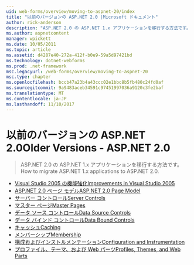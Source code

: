 ```yaml
---
uid: web-forms/overview/moving-to-aspnet-20/index
title: "以前のバージョンの ASP.NET 2.0 |Microsoft ドキュメント"
author: rick-anderson
description: "ASP.NET 2.0 の ASP.NET 1.x アプリケーションを移行する方法です。"
ms.author: aspnetcontent
manager: wpickett
ms.date: 10/05/2011
ms.topic: article
ms.assetid: d4287e40-272a-412f-b0e9-59a5d97421bd
ms.technology: dotnet-webforms
ms.prod: .net-framework
msc.legacyurl: /web-forms/overview/moving-to-aspnet-20
msc.type: chapter
ms.openlocfilehash: bccb47a23b4a43ccc02e1bbc8b5fb480c24fd0af
ms.sourcegitcommit: 9a9483aceb34591c97451997036a9120c3fe2baf
ms.translationtype: MT
ms.contentlocale: ja-JP
ms.lasthandoff: 11/10/2017
---
```

<a name="older-versions---aspnet-20"></a><span data-ttu-id="88c99-103">以前のバージョンの ASP.NET 2.0</span><span class="sxs-lookup"><span data-stu-id="88c99-103">Older Versions - ASP.NET 2.0</span></span>
====================
> <span data-ttu-id="88c99-104">ASP.NET 2.0 の ASP.NET 1.x アプリケーションを移行する方法です。</span><span class="sxs-lookup"><span data-stu-id="88c99-104">How to migrate ASP.NET 1.x applications to ASP.NET 2.0.</span></span>


- [<span data-ttu-id="88c99-105">Visual Studio 2005 の機能強化</span><span class="sxs-lookup"><span data-stu-id="88c99-105">Improvements in Visual Studio 2005</span></span>](improvements-in-visual-studio-2005.md)
- [<span data-ttu-id="88c99-106">ASP.NET 2.0 ページ モデル</span><span class="sxs-lookup"><span data-stu-id="88c99-106">ASP.NET 2.0 Page Model</span></span>](the-asp-net-2-0-page-model.md)
- [<span data-ttu-id="88c99-107">サーバー コントロール</span><span class="sxs-lookup"><span data-stu-id="88c99-107">Server Controls</span></span>](server-controls.md)
- [<span data-ttu-id="88c99-108">マスター ページ</span><span class="sxs-lookup"><span data-stu-id="88c99-108">Master Pages</span></span>](master-pages.md)
- [<span data-ttu-id="88c99-109">データ ソース コントロール</span><span class="sxs-lookup"><span data-stu-id="88c99-109">Data Source Controls</span></span>](data-source-controls.md)
- [<span data-ttu-id="88c99-110">データ バインド コントロール</span><span class="sxs-lookup"><span data-stu-id="88c99-110">Data Bound Controls</span></span>](data-bound-controls.md)
- [<span data-ttu-id="88c99-111">キャッシュ</span><span class="sxs-lookup"><span data-stu-id="88c99-111">Caching</span></span>](caching.md)
- [<span data-ttu-id="88c99-112">メンバーシップ</span><span class="sxs-lookup"><span data-stu-id="88c99-112">Membership</span></span>](membership.md)
- [<span data-ttu-id="88c99-113">構成およびインストルメンテーション</span><span class="sxs-lookup"><span data-stu-id="88c99-113">Configuration and Instrumentation</span></span>](configuration-and-instrumentation.md)
- [<span data-ttu-id="88c99-114">プロファイル、テーマ、および Web パーツ</span><span class="sxs-lookup"><span data-stu-id="88c99-114">Profiles, Themes, and Web Parts</span></span>](profiles-themes-and-web-parts.md)
